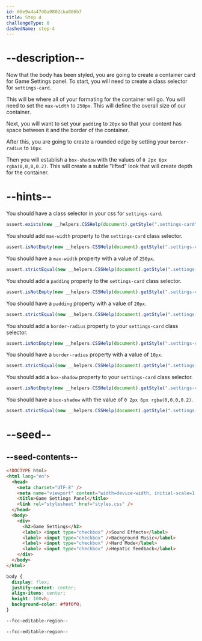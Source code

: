 ```yaml
---
id: 68e9a4a47d8a9802cba886b7
title: Step 4
challengeType: 0
dashedName: step-4
---
```


# --description--

Now that the body has been styled, you are going to create a container card for Game Settings panel. To start, you will need to create a class selector for `settings-card`.

This will be where all of your formating for the container will go. You will need to set the `max-width` to `250px`. This will define the overall size of our container.

Next, you will want to set your `padding` to `20px` so that your content has space between it and the border of the container.

After this, you are going to create a rounded edge by setting your `border-radius` to `10px`.

Then you will establish a `box-shadow` with the values of `0 2px 6px rgba(0,0,0,0.2)`. This will create a subtle "lifted" look that will create depth for the container.

# --hints--

You should have a class selector in your css for `settings-card`.

```js
assert.exists(new __helpers.CSSHelp(document).getStyle(".settings-card"));
```

You should add `max-width` property to the `settings-card` class selector.

```js
assert.isNotEmpty(new __helpers.CSSHelp(document).getStyle(".settings-card")?.maxWidth);
```

You should have a `max-width` property with a value of `250px`.

```js
assert.strictEqual(new __helpers.CSSHelp(document).getStyle(".settings-card")?.maxWidth, "250px");
```

You should add a `padding` property to the `settings-card` class selector.

```js
assert.isNotEmpty(new __helpers.CSSHelp(document).getStyle(".settings-card")?.padding);
```

You should have a `padding` property with a value of `20px`.

```js
assert.strictEqual(new __helpers.CSSHelp(document).getStyle(".settings-card")?.padding, "20px");
```

You should add a `border-radius` property to your `settings-card` class selector.

```js
assert.isNotEmpty(new __helpers.CSSHelp(document).getStyle(".settings-card")?.borderRadius);
```

You should have a `border-radius` property with a value of `10px`.

```js
assert.strictEqual(new __helpers.CSSHelp(document).getStyle(".settings-card")?.borderRadius, "10px");
```

You should add a `box-shadow` property to your `settings-card` class selector.

```js
assert.isNotEmpty(new __helpers.CSSHelp(document).getStyle(".settings-card")?.boxShadow);
```

You should have a `box-shadow` with the value of `0 2px 6px rgba(0,0,0,0.2)`.

```js
assert.strictEqual(new __helpers.CSSHelp(document).getStyle(".settings-card")?.boxShadow, "rgba(0, 0, 0, 0.2) 0px 2px 6px");
```

# --seed--

## --seed-contents--

```html
<!DOCTYPE html>
<html lang="en">
  <head>
    <meta charset="UTF-8" />
    <meta name="viewport" content="width=device-width, initial-scale=1.0" />
    <title>Game Settings Panel</title>
    <link rel="stylesheet" href="styles.css" />
  </head>
  <body>
    <div>
      <h2>Game Settings</h2>
      <label> <input type="checkbox" />Sound Effects</label>
      <label> <input type="checkbox" />Background Music</label>
      <label> <input type="checkbox" />Hard Mode</label>
      <label> <input type="checkbox" />Hepatic feedback</label>
    </div>
  </body>
</html>
```

```css
body {
  display: flex;
  justify-content: center;
  align-items: center;
  height: 100vh;
  background-color: #f0f0f0;
}

--fcc-editable-region--

--fcc-editable-region--
```
